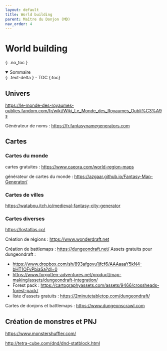 ```yaml
---
layout: default
title: World building
parent: Maître du Donjon (MD)
nav_order: 4
---
```


# World building
{: .no_toc }


<details open markdown="block">
  <summary>
    Sommaire
  </summary>
  {: .text-delta }
- TOC
{:toc}
</details>

## Univers

https://le-monde-des-royaumes-oublies.fandom.com/fr/wiki/Wiki_Le_Monde_des_Royaumes_Oubli%C3%A9s

Générateur de noms : https://fr.fantasynamegenerators.com

## Cartes

### Cartes du monde

cartes gratuites : https://www.caeora.com/world-region-maps

générateur de cartes du monde : https://azgaar.github.io/Fantasy-Map-Generator/

### Cartes de villes

https://watabou.itch.io/medieval-fantasy-city-generator

### Cartes diverses

https://lostatlas.co/

Création de régions : https://www.wonderdraft.net

Création de battlemaps : https://dungeondraft.net/ 
Assets gratuits pour dungeondraft : 
 - https://www.dropbox.com/sh/893afgovu1jfcf6/AAAaaaY5kN4-bHT1OFvPbiaSa?dl=0
 - https://www.forgotten-adventures.net/product/map-making/assets/dungeondraft-integration/
 - Forest pack : https://cartographyassets.com/assets/9466/crossheads-forest-pack/
 - liste d'assets gratuits : https://2minutetabletop.com/dungeondraft/

Cartes de donjons et battlemaps : https://www.dungeonscrawl.com

## Création de monstres et PNJ

https://www.monstershuffler.com/

http://tetra-cube.com/dnd/dnd-statblock.html





